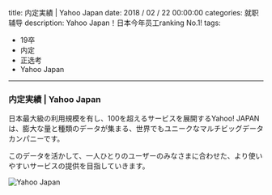 title: 内定実績 | Yahoo Japan
date: 2018 / 02 / 22 00:00:00
categories: 就职辅导
description: Yahoo Japan！日本今年员工ranking No.1!
tags: 
- 19卒
- 内定
- 正选考
- Yahoo Japan

---

### 内定実績 | Yahoo Japan

日本最大級の利用規模を有し、100を超えるサービスを展開するYahoo! JAPANは、膨大な量と種類のデータが集まる、世界でもユニークなマルチビッグデータカンパニーです。

このデータを活かして、一人ひとりのユーザーのみなさまに合わせた、より使いやすいサービスの提供を目指していきます。

![Yahoo Japan](http://wx1.sinaimg.cn/mw690/a9a40e85gy1fopjzyz7izj20qo1bfwjl.jpg)